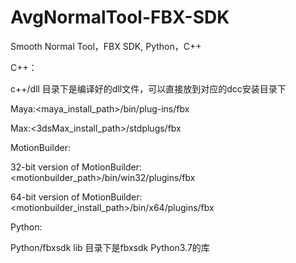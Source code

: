# AvgNormalTool-FBX-SDK
Smooth Normal Tool，FBX SDK, Python，C++

C++：

c++/dll 目录下是编译好的dll文件，可以直接放到对应的dcc安装目录下

Maya:<maya_install_path>/bin/plug-ins/fbx

Max:<3dsMax_install_path>/stdplugs/fbx

MotionBuilder:

32-bit version of MotionBuilder: <motionbuilder_path>/bin/win32/plugins/fbx

64-bit version of MotionBuilder: <motionbuilder_install_path>/bin/x64/plugins/fbx

Python:

Python/fbxsdk lib 目录下是fbxsdk Python3.7的库

